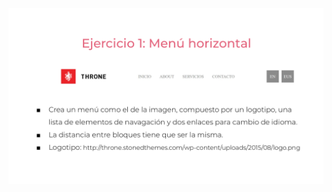 ![](https://github.com/JuanManuelGilQuiroga/identificacionCajas/blob/ejercicio_1/storage/img/ejercicio1.png)
